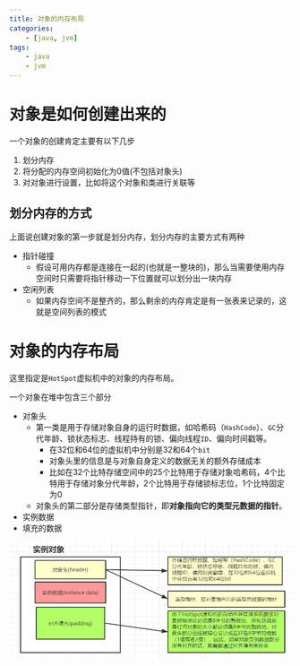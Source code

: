 ```yaml
---
title: 对象的内存布局
categories:
	- [java, jvm]
tags:
	- java
	- jvm
---
```




# 对象是如何创建出来的

一个对象的创建肯定主要有以下几步

1. 划分内存
2. 将分配的内存空间初始化为0值(不包括对象头)
3. 对对象进行设置，比如将这个对象和类进行关联等

<!--more-->

## 划分内存的方式

上面说创建对象的第一步就是划分内存，划分内存的主要方式有两种

* 指针碰撞
	* 假设可用内存都是连接在一起的(也就是一整块的)，那么当需要使用内存空间时只需要将指针移动一下位置就可以划分出一块内存
* 空闲列表
	* 如果内存空间不是整齐的，那么剩余的内存肯定是有一张表来记录的，这就是空间列表的模式



# 对象的内存布局

这里指定是`HotSpot`虚拟机中的对象的内存布局。

一个对象在堆中包含三个部分

* 对象头
	* 第一类是用于存储对象自身的运行时数据，如哈希码（`HashCode`）、`GC`分代年龄、锁状态标志、线程持有的锁、偏向线程`ID`、偏向时间戳等。
		* 在32位和64位的虚拟机中分别是32和64个`bit`
		* 对象头里的信息是与对象自身定义的数据无关的额外存储成本
		* 比如在32个比特存储空间中的25个比特用于存储对象哈希码，4个比特用于存储对象分代年龄，2个比特用于存储锁标志位，1个比特固定为0
	* 对象头的第二部分是存储类型指针，即**对象指向它的类型元数据的指针**。
* 实例数据
* 填充的数据

![image-20200426080215086](./对象的内存布局/image-20200426080215086.png)

<!--more-->